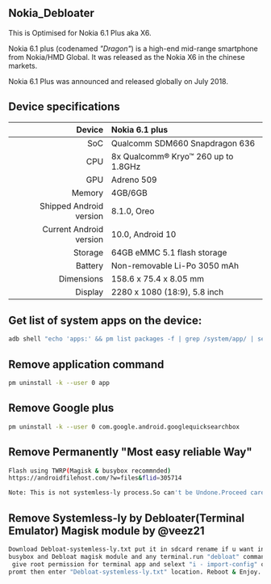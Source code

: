 ## Nokia_Debloater
This is Optimised for Nokia 6.1 Plus aka X6.

Nokia 6.1 plus (codenamed _"Dragon"_) is a high-end mid-range smartphone from Nokia/HMD Global.
It was released as the Nokia X6 in the chinese markets.

Nokia 6.1 Plus was announced and released globally on July 2018.

## Device specifications

| Device       |   Nokia 6.1 plus                                |
| -----------: | :---------------------------------------------- |
| SoC          | Qualcomm SDM660 Snapdragon 636                  |
| CPU          | 8x Qualcomm® Kryo™ 260 up to 1.8GHz             |
| GPU          | Adreno 509                                      |
| Memory       | 4GB/6GB                                         |
| Shipped Android version |8.1.0, Oreo                           |
| Current Android version |10.0, Android 10                      |
| Storage      | 64GB eMMC 5.1 flash storage                     |
| Battery      | Non-removable Li-Po 3050 mAh                    |
| Dimensions   | 158.6 x 75.4 x 8.05 mm                          |
| Display      | 2280 x 1080 (18:9), 5.8  inch                   | 

## Get list of system apps on the device:
```bash
adb shell "echo 'apps:' && pm list packages -f | grep /system/app/ | sed 's/.*=/  - /'"
```

## Remove application command
```bash
pm uninstall -k --user 0 app
```

## Remove Google plus
```bash
pm uninstall -k --user 0 com.google.android.googlequicksearchbox

```

## Remove Permanently "Most easy reliable Way"
```bash
Flash using TWRP(Magisk & busybox recommnded)
https://androidfilehost.com/?w=files&flid=305714

Note: This is not systemless-ly process.So can't be Undone.Proceed carefully.
```
## Remove Systemless-ly by Debloater(Terminal Emulator) Magisk module by @veez21
```bash
Download Debloat-systemless-ly.txt put it in sdcard rename if u want install magisk,
busybox and Debloat magisk module and any terminal.run "debloat" command followed by "su"
 give root permission for terminal app and selext "i - import-config" option when
promt then enter "Debloat-systemless-ly.txt" location. Reboot & Enjoy.

```
